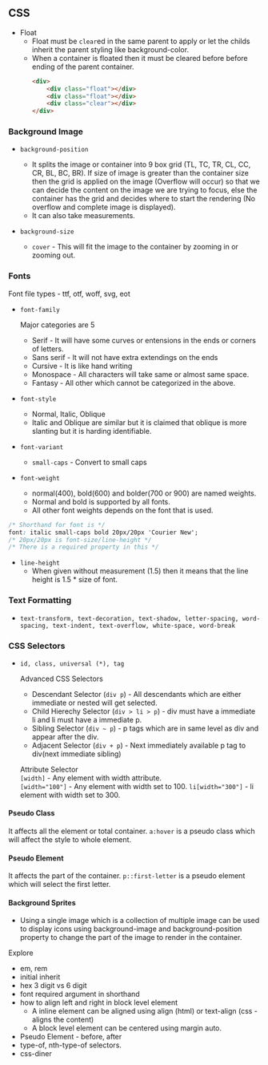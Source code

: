 ## CSS
- Float
    - Float must be `clear`ed in the same parent to apply or let the childs inherit the parent styling like background-color.
    - When a container is floated then it must be cleared before before ending of the parent container. 
        ```html
        <div>
            <div class="float"></div>
            <div class="float"></div>
            <div class="clear"></div>
        </div>
        ```


### Background Image
- `background-position` 
    - It splits the image or container into 9 box grid (TL, TC, TR, CL, CC, CR, BL, BC, BR). If size of image is 
    greater than the container size then the grid is applied on the image (Overflow will occur) so that we can decide the content on the image we are trying to focus, else the container has the grid and decides where to start the rendering (No overflow and complete image is displayed).
    - It can also take measurements.

- `background-size`
    - `cover` - This will fit the image to the container by zooming in or zooming out.


### Fonts 
Font file types - ttf, otf, woff, svg, eot
- `font-family`

    Major categories are 5
    - Serif - It will have some curves or entensions in the ends or corners of letters.
    - Sans serif - It will not have extra extendings on the ends
    - Cursive - It is like hand writing
    - Monospace - All characters will take same or almost same space.
    - Fantasy - All other which cannot be categorized in the above.
- `font-style`
    - Normal, Italic, Oblique
    - Italic and Oblique are similar but it is claimed that oblique is more slanting but it is harding identifiable.
- `font-variant`
    - `small-caps` - Convert to small caps
- `font-weight`
    - normal(400), bold(600) and bolder(700 or 900) are named weights.
    - Normal and bold is supported by all fonts.
    - All other font weights depends on the font that is used.

```css
/* Shorthand for font is */
font: italic small-caps bold 20px/20px 'Courier New';
/* 20px/20px is font-size/line-height */
/* There is a required property in this */
```    
- `line-height`
    - When given without measurement (1.5) then it means that the line height is 1.5 * size of font.

### Text Formatting
- `text-transform, text-decoration, text-shadow, letter-spacing, word-spacing, text-indent, text-overflow, white-space, word-break `


### CSS Selectors
- `id, class, universal (*), tag`

    Advanced CSS Selectors
    - Descendant Selector (`div p`) - All descendants which are either immediate or nested will get selected.
    - Child Hierechy Selector (`div > li > p`) - div must have a immediate li and li must have a immediate p. 
    - Sibling Selector (`div ~ p`) - p tags which are in same level as div and appear after the div.
    - Adjacent Selector (`div + p`) - Next immediately available p tag to div(next immediate sibling)

    Attribute Selector  
    `[width]` - Any element with width attribute.  
    `[width="100"]` - Any element with width set to 100.
    `li[width="300"]` - li element with width set to 300.


#### Pseudo Class
It affects all the element or total container.
`a:hover` is a pseudo class which will affect the style to whole element.

#### Pseudo Element
It affects the part of the container.
`p::first-letter` is a pseudo element which will select the first letter.

#### Background Sprites
- Using a single image which is a collection of multiple image can be used to display icons using background-image and background-position property to change the part of the image to render in the container.


Explore 
- em, rem 
- initial inherit
- hex 3 digit vs 6 digit
- font required argument in shorthand
- how to align left and right in block level element
    - A inline element can be aligned using align (html) or text-align (css - aligns the content)
    - A block level element can be centered using margin auto.
- Pseudo Element - before, after
- type-of, nth-type-of selectors.
- css-diner
